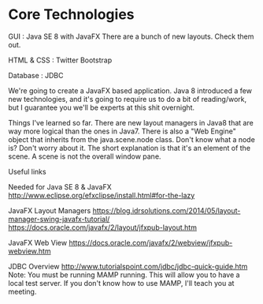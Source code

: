 Core Technologies
====

GUI : Java SE 8 with JavaFX
There are a bunch of new layouts. Check them out.

HTML & CSS : Twitter Bootstrap

Database : JDBC



We're going to create a JavaFX based application. Java 8 introduced a few new technologies, and it's going to require us to do a bit of reading/work, but I guarantee you we'll be experts at this shit overnight.

Things I've learned so far.
There are new layout managers in Java8 that are way more logical than the ones in Java7. There is also a "Web Engine" object that inherits from the java.scene.node class. Don't know what a node is? Don't worry about it. The short explanation is that it's an element of the scene. A scene is not the overall window pane.


Useful links

Needed for Java SE 8 & JavaFX
http://www.eclipse.org/efxclipse/install.html#for-the-lazy

JavaFX Layout Managers
https://blog.idrsolutions.com/2014/05/layout-manager-swing-javafx-tutorial/
https://docs.oracle.com/javafx/2/layout/jfxpub-layout.htm

JavaFX Web View
https://docs.oracle.com/javafx/2/webview/jfxpub-webview.htm

JDBC Overview
http://www.tutorialspoint.com/jdbc/jdbc-quick-guide.htm
Note: You must be running MAMP running. This will allow you to have a local test server. If you don't know how to use MAMP, I'll teach you at meeting.
